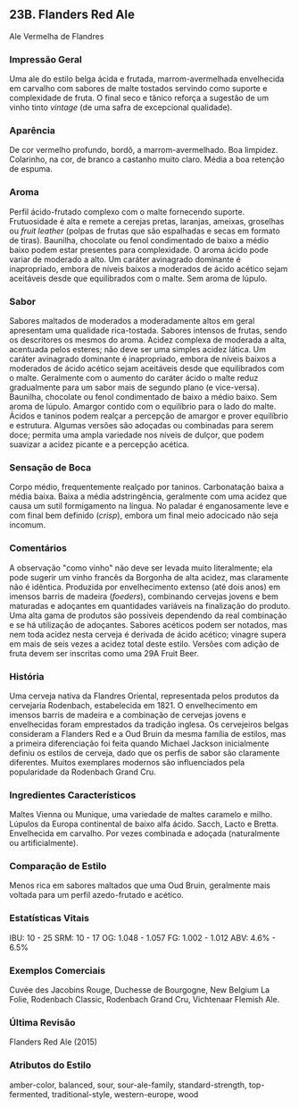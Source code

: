 ## 23B. Flanders Red Ale
Ale Vermelha de Flandres

### Impressão Geral

Uma ale do estilo belga ácida e frutada, marrom-avermelhada envelhecida em carvalho com sabores de malte tostados servindo como suporte e complexidade de fruta. O final seco e tânico reforça a sugestão de um vinho tinto *vintage* (de uma safra de excepcional qualidade).

### Aparência

De cor vermelho profundo, bordô, a marrom-avermelhado. Boa limpidez. Colarinho, na cor, de branco a castanho muito claro. Média a boa retenção de espuma.

### Aroma

Perfil ácido-frutado complexo com o malte fornecendo suporte. Frutuosidade é alta e remete a cerejas pretas, laranjas, ameixas, groselhas ou *fruit leather* (polpas de frutas que são espalhadas e secas em formato de tiras). Baunilha, chocolate ou fenol condimentado de baixo a médio baixo podem estar presentes para complexidade. O aroma ácido pode variar de moderado a alto. Um caráter avinagrado dominante é inapropriado, embora de níveis baixos a moderados de ácido acético sejam aceitáveis desde que equilibrados com o malte. Sem aroma de lúpulo.

### Sabor

Sabores maltados de moderados a moderadamente altos em geral apresentam uma qualidade rica-tostada. Sabores intensos de frutas, sendo os descritores os mesmos do aroma. Acidez complexa de moderada a alta, acentuada pelos esteres; não deve ser uma simples acidez lática. Um caráter avinagrado dominante é inapropriado, embora de níveis baixos a moderados de ácido acético sejam aceitáveis desde que equilibrados com o malte. Geralmente com o aumento do caráter ácido o malte reduz gradualmente para um sabor mais de segundo plano (e vice-versa). Baunilha, chocolate ou fenol condimentado de baixo a médio baixo. Sem aroma de lúpulo. Amargor contido com o equilíbrio para o lado do malte. Ácidos e taninos podem realçar a percepção de amargor e prover equilíbrio e estrutura. Algumas versões são adoçadas ou combinadas para serem doce; permita uma ampla variedade nos níveis de dulçor, que podem suavizar a acidez picante e a percepção acética.

### Sensação de Boca

Corpo médio, frequentemente realçado por taninos. Carbonatação baixa a média baixa. Baixa a média adstringência, geralmente com uma acidez que causa um sutil formigamento na língua. No paladar é enganosamente leve e com final bem definido (*crisp*), embora um final meio adocicado não seja incomum.

### Comentários

A observação "como vinho" não deve ser levada muito literalmente; ela pode sugerir um vinho francês da Borgonha de alta acidez, mas claramente não é idêntica. Produzida por envelhecimento extenso (até dois anos) em imensos barris de madeira (*foeders*), combinando cervejas jovens e bem maturadas e adoçantes em quantidades variáveis na finalização do produto. Uma alta gama de produtos são possíveis dependendo da real combinação e se há utilização de adoçantes. Sabores acéticos podem ser notados, mas nem toda acidez nesta cerveja é derivada de ácido acético; vinagre supera em mais de seis vezes a acidez total deste estilo. Versões com adição de fruta devem ser inscritas como uma 29A Fruit Beer.

### História

Uma cerveja nativa da Flandres Oriental, representada pelos produtos da cervejaria Rodenbach, estabelecida em 1821. O envelhecimento em imensos barris de madeira e a combinação de cervejas jovens e envelhecidas foram emprestados da tradição inglesa. Os cervejeiros belgas consideram a Flanders Red e a Oud Bruin da mesma família de estilos, mas a primeira diferenciação foi feita quando Michael Jackson inicialmente definiu os estilos de cerveja, dado que os perfis de sabor são claramente diferentes. Muitos exemplares modernos são influenciados pela popularidade da Rodenbach Grand Cru.

### Ingredientes Característicos

Maltes Vienna ou Munique, uma variedade de maltes caramelo e milho. Lúpulos da Europa continental de baixo alfa ácido. Sacch, Lacto e Bretta. Envelhecida em carvalho. Por vezes combinada e adoçada (naturalmente ou artificialmente).

### Comparação de Estilo

Menos rica em sabores maltados que uma Oud Bruin, geralmente mais voltada para um perfil azedo-frutado e acético.

### Estatísticas Vitais

IBU: 10 - 25
SRM: 10 - 17
OG: 1.048 - 1.057
FG: 1.002 - 1.012
ABV: 4.6% - 6.5%

### Exemplos Comerciais

Cuvée des Jacobins Rouge, Duchesse de Bourgogne, New Belgium La Folie, Rodenbach Classic, Rodenbach Grand Cru, Vichtenaar Flemish Ale.

### Última Revisão

Flanders Red Ale (2015)

### Atributos do Estilo

amber-color, balanced, sour, sour-ale-family, standard-strength, top-fermented, traditional-style, western-europe, wood
